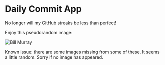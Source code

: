 Daily Commit App
================
No longer will my GitHub streaks be less than perfect!

Enjoy this pseudorandom image:

![Bill Murray](http://www.fillmurray.com/700/500 "Bill Murray")

Known issue: there are some images missing from some of these. It seems a little random. Sorry if no image has appeared.